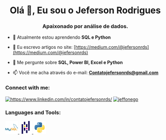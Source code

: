 <h1 align="center">Olá 👋, Eu sou o Jeferson Rodrigues</h1>
<h3 align="center">Apaixonado por análise de dados.</h3>

- 🌱 Atualmente estou aprendendo **SQL e Python**

- 📝 Eu escrevo artigos no site: [https://medium.com/@jefersonrds](https://medium.com/@jefersonrds)

- 💬 Me pergunte sobre **SQL, Power BI, Excel e Python**

- 📫 Você me acha através do e-mail: **Contatojefersonrds@gmail.com**

<h3 align="left">Connect with me:</h3>
<p align="left">
<a href="https://linkedin.com/in/https://www.linkedin.com/in/contatojefersonrds/" target="blank"><img align="center" src="https://raw.githubusercontent.com/rahuldkjain/github-profile-readme-generator/master/src/images/icons/Social/linked-in-alt.svg" alt="https://www.linkedin.com/in/contatojefersonrds/" height="30" width="40" /></a>
<a href="https://instagram.com/jeffonego" target="blank"><img align="center" src="https://raw.githubusercontent.com/rahuldkjain/github-profile-readme-generator/master/src/images/icons/Social/instagram.svg" alt="jeffonego" height="30" width="40" /></a>
</p>

<h3 align="left">Languages and Tools:</h3>
<p align="left"> <a href="https://www.mysql.com/" target="_blank" rel="noreferrer"> <img src="https://raw.githubusercontent.com/devicons/devicon/master/icons/mysql/mysql-original-wordmark.svg" alt="mysql" width="40" height="40"/> </a> <a href="https://pandas.pydata.org/" target="_blank" rel="noreferrer"> <img src="https://raw.githubusercontent.com/devicons/devicon/2ae2a900d2f041da66e950e4d48052658d850630/icons/pandas/pandas-original.svg" alt="pandas" width="40" height="40"/> </a> <a href="https://www.python.org" target="_blank" rel="noreferrer"> <img src="https://raw.githubusercontent.com/devicons/devicon/master/icons/python/python-original.svg" alt="python" width="40" height="40"/> </a> </p>
